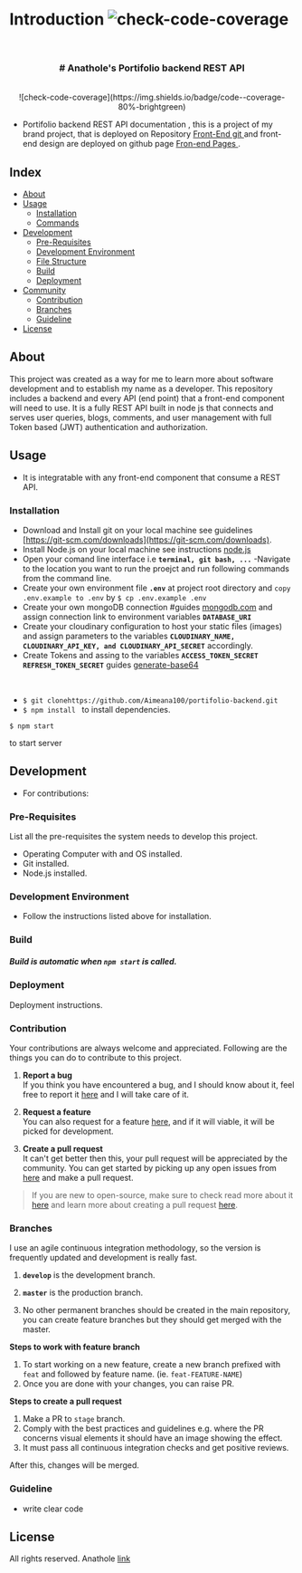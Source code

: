 # Introduction ![check-code-coverage](https://img.shields.io/badge/code--coverage-91.18%25-brightgreen)
<!-- PROJECT LOGO and Intro -->
<br />
<div align="center">
  <h3 align="center"> # Anathole's Portifolio backend REST API </h3>
  <br>
  ![check-code-coverage](https://img.shields.io/badge/code--coverage-80%-brightgreen)
</div>


- Portifolio backend REST API documentation , this is a project of my brand project, that is deployed on Repository <a href="https://github.com/Aimeana100/portifolio" target="_blank" > Front-End git </a> and front-end design are deployed on github page <a href="https://github.com" target="_blank" > Fron-end Pages </a>.

## Index

- [About](#about)
- [Usage](#usage)
  - [Installation](#installation)
  - [Commands](#commands)
- [Development](#development)
  - [Pre-Requisites](#pre-requisites)
  - [Development Environment](#development-environment)
  - [File Structure](#file-structure)
  - [Build](#build)  
  - [Deployment](#deployment)  
- [Community](#community)
  - [Contribution](#contribution)
  - [Branches](#branches)
  - [Guideline](guideline)  
- [License](#license)

## About
This project was created as a way for me to learn more about software development and to establish my name as a developer. This repository includes a backend and every API (end point) that a front-end component will need to use. It is a fully REST API built in node js that connects and serves user queries, blogs, comments, and user management with full Token based (JWT) authentication and authorization.
## Usage

- It is integratable with any front-end component that consume a REST API.
### Installation

- Download and Install git on your local machine see guidelines [https://git-scm.com/downloads](https://git-scm.com/downloads).
- Install Node.js on your local machine see instructions  [node.js](https://nodejs.org/)
- Open your comand line interface i.e **`terminal, git bash, ...`** 
-Navigate to the location you want to run the proejct and run following commands from the command line.
- Create your own environment file **`.env`** at project root directory and `copy .env.example to .env` by ``$ cp .env.example .env``
- Create your own mongoDB connection #guides [mongodb.com](https://www.mongodb.com/)  and assign connection link to environment variables **`DATABASE_URI`** 
- Create your cloudinary configuration to host your static files (images) and assign parameters to the variables   **`CLOUDINARY_NAME,
CLOUDINARY_API_KEY, and
CLOUDINARY_API_SECRET`** accordingly.
- Create Tokens and assing to the variables **``ACCESS_TOKEN_SECRET
REFRESH_TOKEN_SECRET``** guides [generate-base64](https://generate.plus/en/base64) 


<br>

- ``
$ git clonehttps://github.com/Aimeana100/portifolio-backend.git
 ``
 - ``$ npm install `` to install dependencies.

```
$ npm start
``` 
to start server


## Development
- For contributions: 
### Pre-Requisites
List all the pre-requisites the system needs to develop this project.
- Operating Computer with and OS installed.
- Git installed.
- Node.js installed.


### Development Environment
- Follow the instructions listed above for installation.

### Build
##### Build is automatic when `npm start` is called.

### Deployment
Deployment instructions.


### Contribution

 Your contributions are always welcome and appreciated. Following are the things you can do to contribute to this project.

 1. **Report a bug** <br>
 If you think you have encountered a bug, and I should know about it, feel free to report it [here]() and I will take care of it.

 2. **Request a feature** <br>
 You can also request for a feature [here](), and if it will viable, it will be picked for development.  

 3. **Create a pull request** <br>
 It can't get better then this, your pull request will be appreciated by the community. You can get started by picking up any open issues from [here]() and make a pull request.

 > If you are new to open-source, make sure to check read more about it [here](https://www.digitalocean.com/community/tutorial_series/an-introduction-to-open-source) and learn more about creating a pull request [here](https://www.digitalocean.com/community/tutorials/how-to-create-a-pull-request-on-github).


### Branches

 I use an agile continuous integration methodology, so the version is frequently updated and development is really fast.

1. **`develop`** is the development branch.

2. **`master`** is the production branch.

3. No other permanent branches should be created in the main repository, you can create feature branches but they should get merged with the master.

**Steps to work with feature branch**

1. To start working on a new feature, create a new branch prefixed with `feat` and followed by feature name. (ie. `feat-FEATURE-NAME`)
2. Once you are done with your changes, you can raise PR.

**Steps to create a pull request**

1. Make a PR to `stage` branch.
2. Comply with the best practices and guidelines e.g. where the PR concerns visual elements it should have an image showing the effect.
3. It must pass all continuous integration checks and get positive reviews.

After this, changes will be merged.


### Guideline
- write clear code



##  License
All rights reserved.  Anathole [link]()